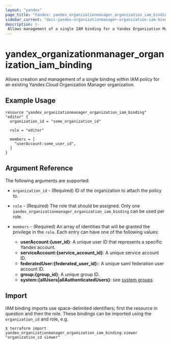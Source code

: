 ```yaml
---
layout: "yandex"
page_title: "Yandex: yandex_organizationmanager_organization_iam_binding"
sidebar_current: "docs-yandex-organizationmanager-organization-iam-binding"
description: |-
 Allows management of a single IAM binding for a Yandex Organization Manager organization.
---
```


# yandex\_organizationmanager\_organization\_iam\_binding

Allows creation and management of a single binding within IAM policy for
an existing Yandex.Cloud Organization Manager organization.

## Example Usage

```hcl
resource "yandex_organizationmanager_organization_iam_binding" "editor" {
  organization_id = "some_organization_id"

  role = "editor"

  members = [
    "userAccount:some_user_id",
  ]
}
```

## Argument Reference

The following arguments are supported:

* `organization_id` - (Required) ID of the organization to attach the policy to.

* `role` - (Required) The role that should be assigned. Only one
    `yandex_organizationmanager_organization_iam_binding` can be used per role.

* `members` - (Required) An array of identities that will be granted the privilege in the `role`.
  Each entry can have one of the following values:
  * **userAccount:{user_id}**: A unique user ID that represents a specific Yandex account.
  * **serviceAccount:{service_account_id}**: A unique service account ID.
  * **federatedUser:{federated_user_id}:**: A unique saml federation user account ID.
  * **group:{group_id}**: A unique group ID.
  * **system:{allUsers|allAuthenticatedUsers}**: see [system groups](https://cloud.yandex.com/docs/iam/concepts/access-control/system-group)

## Import

IAM binding imports use space-delimited identifiers; first the resource in question and then the role.
These bindings can be imported using the `organization_id` and role, e.g.

```
$ terraform import yandex_organizationmanager_organization_iam_binding.viewer "organization_id viewer"
```
